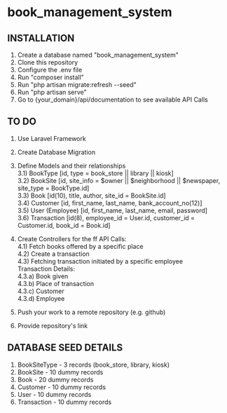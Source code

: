 # book_management_system

## INSTALLATION
1) Create a database named "book_management_system"
2) Clone this repository
3) Configure the .env file
4) Run "composer install"
5) Run "php artisan migrate:refresh --seed"
6) Run "php artisan serve"
7) Go to {your_domain}/api/documentation to see available API Calls


## TO DO
1) Use Laravel Framework
2) Create Database Migration
3) Define Models and their relationships <br>
	3.1) BookType [id, type = book_store || library || kiosk] <br>
	3.2) BookSite [id, site_info = $owner || $neighborhood || $newspaper, site_type = BookType.id] <br>
	3.3) Book [id(10), title, author, site_id = BookSite.id] <br>
	3.4) Customer [id, first_name, last_name, bank_account_no(12)] <br>
	3.5) User (Employee) [id, first_name, last_name, email, password] <br>
	3.6) Transaction [id(8), employee_id = User.id, customer_id = Customer.id, book_id = Book.id] <br>

4) Create Controllers for the ff API Calls: <br>
	4.1) Fetch books offered by a specific place <br>
	4.2) Create a transaction <br>
	4.3) Fetching transaction initiated by a specific employee <br>
	    Transaction Details: <br>
			4.3.a) Book given <br>
			4.3.b) Place of transaction <br>
			4.3.c) Customer <br>
			4.3.d) Employee <br>

5) Push your work to a remote repository (e.g. github)
6) Provide repository's link

## DATABASE SEED DETAILS
1) BookSiteType - 3 records (book_store, library, kiosk)
2) BookSite - 10 dummy records
3) Book - 20 dummy records
4) Customer - 10 dummy records
5) User - 10 dummy records
6) Transaction - 10 dummy records

